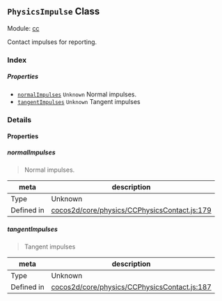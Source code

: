 ## `PhysicsImpulse` Class



Module: [cc](../modules/cc.md)


Contact impulses for reporting.



### Index

##### Properties

  - [`normalImpulses`](#normalimpulses) `Unknown` Normal impulses.
  - [`tangentImpulses`](#tangentimpulses) `Unknown` Tangent impulses





### Details


#### Properties


##### normalImpulses

> Normal impulses.

| meta | description |
|------|-------------|
| Type | Unknown |
| Defined in | [cocos2d/core/physics/CCPhysicsContact.js:179](https://github.com/cocos-creator/engine/blob/76f37f407b386c997979b56dd0d3e99ac2c02cc4/cocos2d/core/physics/CCPhysicsContact.js#L179) |



##### tangentImpulses

> Tangent impulses

| meta | description |
|------|-------------|
| Type | Unknown |
| Defined in | [cocos2d/core/physics/CCPhysicsContact.js:187](https://github.com/cocos-creator/engine/blob/76f37f407b386c997979b56dd0d3e99ac2c02cc4/cocos2d/core/physics/CCPhysicsContact.js#L187) |






